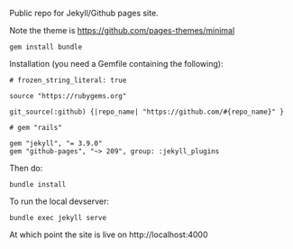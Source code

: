 Public repo for Jekyll/Github pages site.

Note the theme is https://github.com/pages-themes/minimal

```
gem install bundle
```

Installation (you need a Gemfile containing the following):
```
# frozen_string_literal: true

source "https://rubygems.org"

git_source(:github) {|repo_name| "https://github.com/#{repo_name}" }

# gem "rails"

gem "jekyll", "= 3.9.0"
gem "github-pages", "~> 209", group: :jekyll_plugins
```

Then do:
```
bundle install
```

To run the local devserver:
```
bundle exec jekyll serve
```

At which point the site is live on http://localhost:4000

